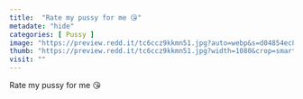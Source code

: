 ```yaml
---
title:  "Rate my pussy for me 😘"
metadate: "hide"
categories: [ Pussy ]
image: "https://preview.redd.it/tc6ccz9kkmn51.jpg?auto=webp&s=d04854ec8a2d8a020f5a7573f67f3e920ca93ab9"
thumb: "https://preview.redd.it/tc6ccz9kkmn51.jpg?width=1080&crop=smart&auto=webp&s=cdb8039d6ab261bcd5f229f92a42b326b0260ad3"
visit: ""
---
```

Rate my pussy for me 😘
